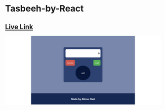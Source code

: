 # Tasbeeh-by-React

## [Live Link](https://my-tasbeeh-by-react.web.app/) ##

![App Screenshot](./src/assets/demo.png)
